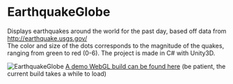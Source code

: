 # EarthquakeGlobe
Displays earthquakes around the world for the past day, based off data from http://earthquake.usgs.gov/   
The color and size of the dots corresponds to the magnitude of the quakes, ranging from green to red (0-6).
The project is made in C# with Unity3D.

![EarthquakeGlobe](http://static.skipwhippet.com/Earthquake/screenshot.png "EarthquakeGlobe screenshot")
[A demo WebGL build can be found here](http://static.skipwhippet.com/Earthquake/) (be patient, the current build takes a while to load)




